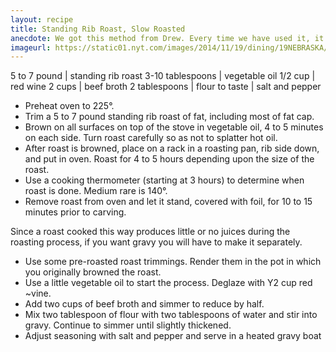 ```yaml
---
layout: recipe
title: Standing Rib Roast, Slow Roasted
anecdote: We got this method from Drew. Every time we have used it, it has produced a roast that is perfectly cooked to medium rare, has retained all of its juices and looks great. You can cook other roasts using this method as well. You must use a cooking thermometer to make sure the roast is at the proper finished temperature, 140°. I guess all those cooking lessons for Drew were not wasted.
imageurl: https://static01.nyt.com/images/2014/11/19/dining/19NEBRASKA/19NEBRASKA-articleLarge.jpg
---
```

<!-- Ingredients -->

5 to 7 pound | standing rib roast
3-10 tablespoons | vegetable oil
1/2 cup | red wine
2 cups | beef broth
2 tablespoons | flour
to taste | salt and pepper

<!-- split -->
<!-- Steps -->
* Preheat oven to 225°.
* Trim a 5 to 7 pound standing rib roast of fat, including most of fat cap.
* Brown on all surfaces on top of the stove in vegetable oil, 4 to 5 minutes on each side. Turn roast carefully so as not to splatter hot oil.
* After roast is browned, place on a rack in a roasting pan, rib side down, and put in oven. Roast for 4 to 5 hours depending upon the size of the roast.
* Use a cooking thermometer (starting at 3 hours) to determine when roast is done. Medium rare is 140°.
* Remove roast from oven and let it stand, covered with foil, for 10 to 15 minutes prior to carving. 

Since a roast cooked this way produces little or no juices during the roasting process, if you want gravy you will have to make it separately.

* Use some pre-roasted roast trimmings. Render them in the pot in which you originally browned the roast.
* Use a little vegetable oil to start the process. Deglaze with Y2 cup red ~vine.
* Add two cups of beef broth and simmer to reduce by half.
* Mix two tablespoon of flour with two tablespoons of water and stir into gravy. Continue to simmer until slightly thickened.
* Adjust seasoning with salt and pepper and serve in a heated gravy boat 
